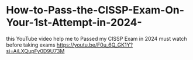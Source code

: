 # How-to-Pass-the-CISSP-Exam-On-Your-1st-Attempt-in-2024-
this YouTube video help me to Passed my CISSP Exam in 2024 must watch before taking exams https://youtu.be/F0u_6Q_GK1Y?si=AiLXQupFy0D9U73M
